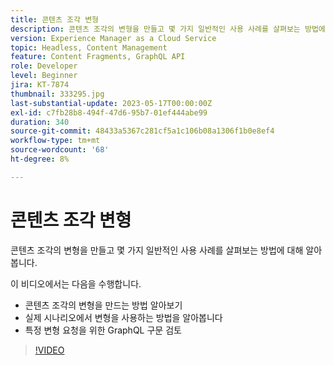 ```yaml
---
title: 콘텐츠 조각 변형
description: 콘텐츠 조각의 변형을 만들고 몇 가지 일반적인 사용 사례를 살펴보는 방법에 대해 알아봅니다.
version: Experience Manager as a Cloud Service
topic: Headless, Content Management
feature: Content Fragments, GraphQL API
role: Developer
level: Beginner
jira: KT-7874
thumbnail: 333295.jpg
last-substantial-update: 2023-05-17T00:00:00Z
exl-id: c7fb28b8-494f-47d6-95b7-01ef444abe99
duration: 340
source-git-commit: 48433a5367c281cf5a1c106b08a1306f1b0e8ef4
workflow-type: tm+mt
source-wordcount: '68'
ht-degree: 8%

---
```


# 콘텐츠 조각 변형

콘텐츠 조각의 변형을 만들고 몇 가지 일반적인 사용 사례를 살펴보는 방법에 대해 알아봅니다.

이 비디오에서는 다음을 수행합니다.

+ 콘텐츠 조각의 변형을 만드는 방법 알아보기
+ 실제 시나리오에서 변형을 사용하는 방법을 알아봅니다
+ 특정 변형 요청을 위한 GraphQL 구문 검토

>[!VIDEO](https://video.tv.adobe.com/v/333295?quality=12&learn=on)

